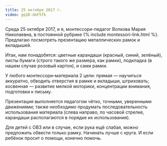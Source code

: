 ```yaml
---
title: 25 октября 2017 г.
video: gq1D-daF5fk
---
```


Среда 25 октября 2017, и я, монтессори-педагог Волкова Мария Николаевна, в постоянной рубрике
{% include montessori-link.html %}. Предлагаю посмотреть презентацию металлических рамок и вкладышей.

Итак, нам понадобятся: цветные карандаши (красный, синий, зелёный), листы бумаги (строго такого же размера, как рамки),
подкладка (в нашем случае розовый картон), и сами рамки.

<!--more-->
У любого монтессори–материала 2 цели: прямая — научиться аккуратно, обводить отверстия в рамке и вкладыши, штриховать;
косвенная — развитие мелкой моторики, концентрации внимания, подготовки к письму.

Презентация выполняется педагогом чётко, точными, уверенными движениями; также необходимо продумать последовательность
использования материала (слева направо, по часовой стрелке, карандаши располагаются в порядке их использования).

Для детей с ОВЗ или в случае, если рука ещё слабая, можно предложить обвести только рамку. Начинать лучше с круга.
И если ребёнок просит о помощи, конечно помочь.
